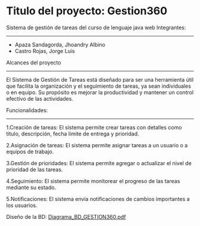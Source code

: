 # Titulo del proyecto: Gestion360
 Sistema de gestión de tareas del curso de lenguaje java web
 Integrantes: 
*************
- Apaza Sandagorda, Jhoandry Albino
- Castro Rojas, Jorge Luis

Alcances del proyecto
**********************
El Sistema de Gestión de Tareas está diseñado para ser una herramienta útil que facilita la organización y el seguimiento de tareas, 
ya sean individuales o en equipo. Su propósito es mejorar la productividad y mantener un control efectivo de las actividades.

Funcionalidades:
****************
1.Creación de tareas: El sistema permite crear tareas con detalles como título, descripción, fecha límite de entrega y prioridad.

2.Asignación de tareas: El sistema permite asignar tareas a un usuario o a equipos de trabajo.

3.Gestión de prioridades: El sistema permite agregar o actualizar el nivel de prioridad de las tareas.

4.Seguimiento: El sistema permite monitorear el progreso de las tareas mediante su estado.

5.Notificaciones: El sistema envía notificaciones de cambios importantes a los usuarios.

Diseño de la BD: [Diagrama_BD_GESTION360.pdf](https://github.com/user-attachments/files/19238998/Diagrama_BD_GESTION360.pdf)

